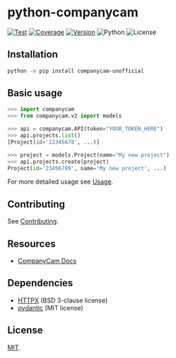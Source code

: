 # python-companycam

[![Test](https://github.com/ely-as/python-companycam/actions/workflows/test.yml/badge.svg?branch=main)](https://github.com/ely-as/python-companycam/actions/workflows/test.yml)
[![Coverage](https://cov.ely.as/github/ely-as/python-companycam/main/badge.svg)](https://cov.ely.as/github/ely-as/python-companycam/main/latest/)
[![Version](https://img.shields.io/pypi/v/companycam-unofficial)](https://pypi.org/project/companycam-unofficial/)
![Python](https://img.shields.io/pypi/pyversions/companycam-unofficial)
![License](https://img.shields.io/pypi/l/companycam-unofficial)

## Installation

```sh
python -m pip install companycam-unofficial
```

## Basic usage

```py
>>> import companycam
>>> from companycam.v2 import models

>>> api = companycam.API(token="YOUR_TOKEN_HERE")
>>> api.projects.list()
[Project(id='12345678', ...)]

>>> project = models.Project(name="My new project")
>>> api.projects.create(project)
Project(id='23456789', name='My new project', ...)
```

For more detailed usage see [Usage](https://github.com/ely-as/python-companycam/blob/main/docs/usage.md).

## Contributing

See [Contributing](https://github.com/ely-as/python-companycam/blob/main/docs/contributing.md).

## Resources

- [CompanyCam Docs](https://docs.companycam.com/docs)

## Dependencies

- [HTTPX](https://www.python-httpx.org/) (BSD 3-clause license)
- [pydantic](https://pydantic-docs.helpmanual.io/) (MIT license)

## License

[MIT](https://github.com/ely-as/python-companycam/blob/main/LICENSE).
